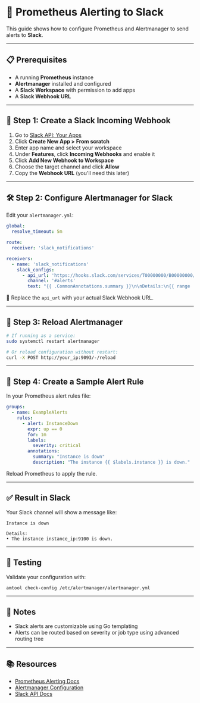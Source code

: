 # 🚨 Prometheus Alerting to Slack

This guide shows how to configure Prometheus and Alertmanager to send alerts to **Slack**.

---

## 📋 Prerequisites

* A running **Prometheus** instance
* **Alertmanager** installed and configured
* A **Slack Workspace** with permission to add apps
* A **Slack Webhook URL**

---

## 🔧 Step 1: Create a Slack Incoming Webhook

1. Go to [Slack API: Your Apps](https://api.slack.com/apps)
2. Click **Create New App > From scratch**
3. Enter app name and select your workspace
4. Under **Features**, click **Incoming Webhooks** and enable it
5. Click **Add New Webhook to Workspace**
6. Choose the target channel and click **Allow**
7. Copy the **Webhook URL** (you'll need this later)

---

## 🛠 Step 2: Configure Alertmanager for Slack

Edit your `alertmanager.yml`:

```yaml
global:
  resolve_timeout: 5m

route:
  receiver: 'slack_notifications'

receivers:
  - name: 'slack_notifications'
    slack_configs:
      - api_url: 'https://hooks.slack.com/services/T00000000/B00000000/XXXXXXXXXXXXXXXXXXXXXXXX'
        channel: '#alerts'
        text: "{{ .CommonAnnotations.summary }}\n\nDetails:\n{{ range .Alerts }}• {{ .Annotations.description }}\n{{ end }}"
```

🔁 Replace the `api_url` with your actual Slack Webhook URL.

---

## 🔄 Step 3: Reload Alertmanager

```bash
# If running as a service:
sudo systemctl restart alertmanager

# Or reload configuration without restart:
curl -X POST http://your_ip:9093/-/reload
```

---

## 📣 Step 4: Create a Sample Alert Rule

In your Prometheus alert rules file:

```yaml
groups:
  - name: ExampleAlerts
    rules:
      - alert: InstanceDown
        expr: up == 0
        for: 1m
        labels:
          severity: critical
        annotations:
          summary: "Instance is down"
          description: "The instance {{ $labels.instance }} is down."
```

Reload Prometheus to apply the rule.

---

## ✅ Result in Slack

Your Slack channel will show a message like:

```
Instance is down

Details:
• The instance instance_ip:9100 is down.
```

---

## 🧪 Testing

Validate your configuration with:

```bash
amtool check-config /etc/alertmanager/alertmanager.yml
```

---

## 📌 Notes

* Slack alerts are customizable using Go templating
* Alerts can be routed based on severity or job type using advanced routing tree

---

## 📚 Resources

* [Prometheus Alerting Docs](https://prometheus.io/docs/alerting/latest/overview/)
* [Alertmanager Configuration](https://prometheus.io/docs/alerting/latest/configuration/)
* [Slack API Docs](https://api.slack.com/messaging/webhooks)
